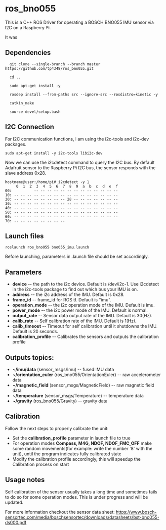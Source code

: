 # ros_bno055
This is a C++ ROS Driver for operating a BOSCH BNO055 IMU sensor via I2C on a Raspberry Pi.

It was

## Dependencies

```
  git clone --single-branch --branch master https://github.com/tp4348/ros_bno055.git

  cd ..

  sudo apt-get install -y

  rosdep install --from-paths src --ignore-src --rosdistro=kinetic -y

  catkin_make

  source devel/setup.bash
```

## I2C Connection
For I2C communication functions, I am using the i2c-tools and i2c-dev packages.

```
sudo apt-get install -y i2c-tools libi2c-dev
```
Now we can use the i2cdetect command to query the I2C bus. By default Adafruit sensor to the Raspberry Pi I2C bus, the sensor responds with the slave address 0x28.
```
hostname@user:/home/pi# i2cdetect -y 1
     0  1  2  3  4  5  6  7  8  9  a  b  c  d  e  f
00:          -- -- -- -- -- -- -- -- -- -- -- -- --
10: -- -- -- -- -- -- -- -- -- -- -- -- -- -- -- --
20: -- -- -- -- -- -- -- -- 28 -- -- -- -- -- -- --
30: -- -- -- -- -- -- -- -- -- -- -- -- -- -- -- --
40: -- -- -- -- -- -- -- -- -- -- -- -- -- -- -- --
50: -- -- -- -- -- -- -- -- -- -- -- -- -- -- -- --
60: -- -- -- -- -- -- -- -- -- -- -- -- -- -- -- --
70: -- -- -- -- -- -- -- --
```

## Launch files
```
roslaunch ros_bno055 bno055_imu.launch
```
Before launching, parameters in .launch file should be set accordingly.

## Parameters

* **device** -- the path to the i2c device. Default is /dev/i2c-1. Use i2cdetect in the i2c-tools package to find out which bus your IMU is on.
* **address** -- the i2c address of the IMU. Default is 0x28.
* **frame_id** -- frame_id for ROS tf. Default is "imu".
* **operation_mode** -- the i2c operation mode of the IMU. Default is imu.
* **power_mode** -- the i2c power mode of the IMU. Default is normal.
* **output_rate** -- Sensor data output rate of the IMU. Default is 30(Hz).
* **calib_rate** --  Self calibration rate of the IMU. Default is 1(Hz).
* **calib_timeout** -- Timeout for self calibration until it shutdowns the IMU. Default is 20 seconds.
* **calibration_profile** -- Calibrates the sensors and outputs the calibration profile

## Outputs topics:
* **~/imu/data** (sensor\_msgs/Imu) -- fused IMU data
* **~/orientation_euler** (ros\_bno055/OrientationEuler) -- raw accelerometer data
* **~/magnetic_field** (sensor\_msgs/MagneticField) -- raw magnetic field data
* **~/temperature** (sensor\_msgs/Temperature) -- temperature data
* **~/gravity** (ros\_bno055/Gravity) -- gravity data

## Calibration
Follow the next steps to properly calibrate the unit:
* Set the **calibration_profile** parameter in launch file to true
* For operation modes **Compass, M4G, NDOF, NDOF_FMC_OFF** make some random movements(for example: write the number '8' with the unit), until the program indicates fully calibrated state
* Modify the calibration profile accordingly, this will speedup the Calibration process on start

## Usage notes
Self calibration of the sensor usually takes a long time and sometimes fails to do so for some operation modes. This is under progress and will be updated.

For more information checkout the sensor data sheet:
https://www.bosch-sensortec.com/media/boschsensortec/downloads/datasheets/bst-bno055-ds000.pdf
